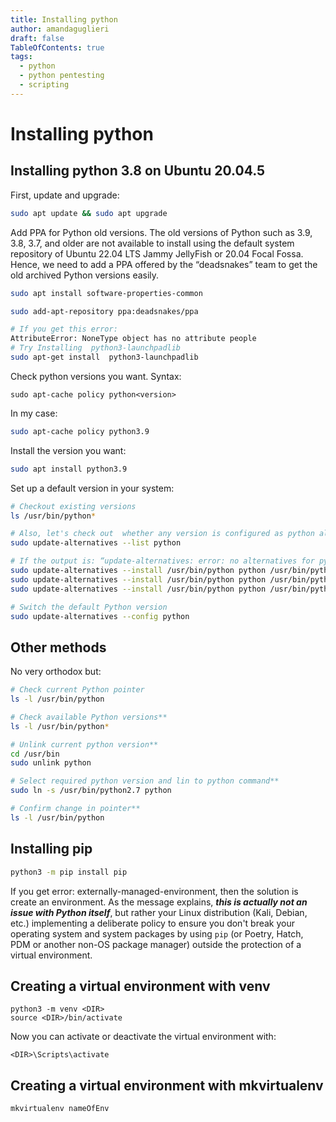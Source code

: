 ```yaml
---
title: Installing python
author: amandaguglieri
draft: false
TableOfContents: true
tags:
  - python
  - python pentesting
  - scripting
---
```


# Installing python


## Installing python 3.8 on Ubuntu 20.04.5

First, update and upgrade:

```bash
sudo apt update && sudo apt upgrade
```

Add PPA for Python old versions. The old versions of Python such as 3.9, 3.8, 3.7, and older are not available to install using the default system repository of Ubuntu 22.04 LTS Jammy JellyFish or 20.04 Focal Fossa. Hence, we need to add a PPA offered by the “deadsnakes” team to get the old archived Python versions easily.

```bash
sudo apt install software-properties-common
```

```bash
sudo add-apt-repository ppa:deadsnakes/ppa

# If you get this error:
AttributeError: NoneType object has no attribute people
# Try Installing  python3-launchpadlib 
sudo apt-get install  python3-launchpadlib 
```

Check python versions you want. Syntax:

```
sudo apt-cache policy python<version>
```

In my case:

```bash
sudo apt-cache policy python3.9
```

Install the version you want:

```bash
sudo apt install python3.9
```

Set up a default version in your system:

```bash
# Checkout existing versions
ls /usr/bin/python*

# Also, let's check out  whether any version is configured as python alternatives or not. For that run:
sudo update-alternatives --list python

# If the output is: “update-alternatives: error: no alternatives for python”. Then it means there are no alternatives that have been configured, hence let’s do some:
sudo update-alternatives --install /usr/bin/python python /usr/bin/python3.9 1
sudo update-alternatives --install /usr/bin/python python /usr/bin/python3.10 2
sudo update-alternatives --install /usr/bin/python python /usr/bin/python3.8 3

# Switch the default Python version 
sudo update-alternatives --config python
```


## Other methods

No very orthodox but:

```bash
# Check current Python pointer
ls -l /usr/bin/python

# Check available Python versions**
ls -l /usr/bin/python*

# Unlink current python version**
cd /usr/bin
sudo unlink python

# Select required python version and lin to python command**
sudo ln -s /usr/bin/python2.7 python

# Confirm change in pointer**
ls -l /usr/bin/python
```



## Installing pip

```bash
python3 -m pip install pip
```

 If you get error: externally-managed-environment, then the solution is create an environment. As the message explains, _**this is actually not an issue with Python itself**_, but rather your Linux distribution (Kali, Debian, etc.) implementing a deliberate policy to ensure you don't break your operating system and system packages by using `pip` (or Poetry, Hatch, PDM or another non-OS package manager) outside the protection of a virtual environment.

## Creating a virtual environment with venv

```
python3 -m venv <DIR>
source <DIR>/bin/activate
```

Now you can activate or deactivate the virtual environment with:

```
<DIR>\Scripts\activate
```


## Creating a virtual environment with mkvirtualenv

```bash
mkvirtualenv nameOfEnv
```
